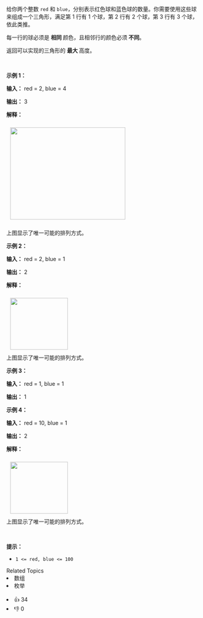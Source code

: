 <p>给你两个整数 <code>red</code> 和 <code>blue</code>，分别表示红色球和蓝色球的数量。你需要使用这些球来组成一个三角形，满足第 1 行有 1 个球，第 2 行有 2 个球，第 3 行有 3 个球，依此类推。</p>

<p>每一行的球必须是 <strong>相同 </strong>颜色，且相邻行的颜色必须<strong> 不同</strong>。</p>

<p>返回可以实现的三角形的 <strong>最大 </strong>高度。</p>

<p>&nbsp;</p>

<p><strong class="example">示例 1：</strong></p>

<div class="example-block"> 
 <p><strong>输入：</strong> <span class="example-io">red = 2, blue = 4</span></p> 
</div>

<p><strong>输出：</strong> 3</p>

<p><strong>解释：</strong></p>

<p><img alt="" src="https://assets.leetcode.com/uploads/2024/06/16/brb.png" style="width: 300px; height: 240px; padding: 10px;" /></p>

<p>上图显示了唯一可能的排列方式。</p>

<p><strong class="example">示例 2：</strong></p>

<div class="example-block"> 
 <p><strong>输入：</strong> <span class="example-io">red = 2, blue = 1</span></p> 
</div>

<p><strong>输出：</strong> <span class="example-io">2</span></p>

<p><strong>解释：</strong></p>

<p><img alt="" src="https://assets.leetcode.com/uploads/2024/06/16/br.png" style="width: 150px; height: 135px; padding: 10px;" /><br /> 上图显示了唯一可能的排列方式。</p>

<p><strong class="example">示例 3：</strong></p>

<div class="example-block"> 
 <p><strong>输入：</strong> <span class="example-io">red = 1, blue = 1</span></p> 
</div>

<p><strong>输出：</strong> <span class="example-io">1</span></p>

<p><strong class="example">示例 4：</strong></p>

<div class="example-block"> 
 <p><strong>输入：</strong> <span class="example-io">red = 10, blue = 1</span></p> 
</div>

<p><strong>输出：</strong> <span class="example-io">2</span></p>

<p><strong>解释：</strong></p>

<p><img alt="" src="https://assets.leetcode.com/uploads/2024/06/16/br.png" style="width: 150px; height: 135px; padding: 10px;" /><br /> 上图显示了唯一可能的排列方式。</p>

<p>&nbsp;</p>

<p><strong>提示：</strong></p>

<ul> 
 <li><code>1 &lt;= red, blue &lt;= 100</code></li> 
</ul>

<div><div>Related Topics</div><div><li>数组</li><li>枚举</li></div></div><br><div><li>👍 34</li><li>👎 0</li></div>